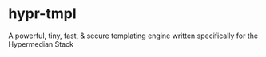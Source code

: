 # hypr-tmpl
A powerful, tiny, fast, &amp; secure templating engine written specifically for the Hypermedian Stack
